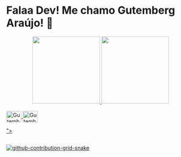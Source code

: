 # Falaa Dev! Me chamo Gutemberg Araújo! :space_invader:

<div align="center">
  <a href="https://github.com/GutembergAraujo99">
  <img height="180em" src="https://github-readme-stats.vercel.app/api?username=GutembergAraujo99&show_icons=true&theme=dracula&include_all_commits=true&count_private=true"/>
  <img height="180em" src="https://github-readme-stats.vercel.app/api/top-langs/?username=GutembergAraujo99&layout=compact&langs_count=7&theme=dracula"/>
</div>
<div style="display: inline_block"><br>
  <img align="center" alt="Gutemberg-HTML" height="30" width="40" src="https://user-images.githubusercontent.com/102666404/177841211-319f6e4f-7afc-4f47-be68-fe88bf800369.svg">
  <img align="center" alt="Gutemberg-Js" height="30" width="40" src="https://user-images.githubusercontent.com/102666404/177842266-93d5ad12-2114-41b6-a074-eea389db6fec.svg)
  <img align="center" alt="Gutemberg-CSS" height="30" width="40" src="https://user-images.githubusercontent.com/102666404/177841781-4f87d060-7705-49cb-84b1-a6afc3e45d7f.svg">
  
">
</div>
  
  ##
 
<div> 
  
 ![github-contribution-grid-snake](https://user-images.githubusercontent.com/102666404/177834130-d7f10c50-9a18-427b-ac23-59690652d679.svg)
  
</div>
